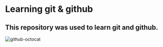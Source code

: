 # Learning git & github

## This repository was used to learn git and github.

![github-octocat](https://user-images.githubusercontent.com/28265373/160191058-a00892c7-9d2c-4c74-a9cf-2d406064cbdd.png)
